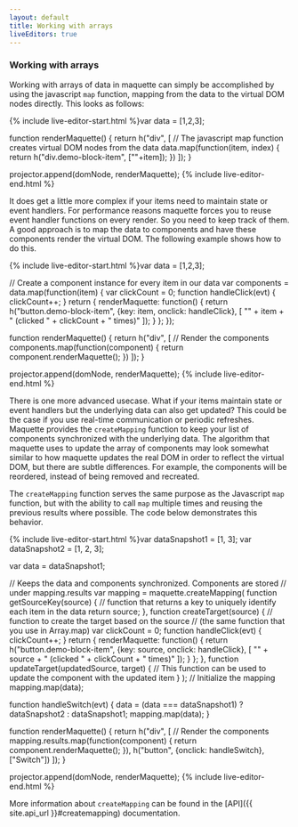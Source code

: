 ```yaml
---
layout: default
title: Working with arrays
liveEditors: true
---
```


### Working with arrays

Working with arrays of data in maquette can simply  be accomplished by using the javascript `map` function,
mapping from the data to the virtual DOM nodes directly. This looks as follows:

{% include live-editor-start.html %}var data = [1,2,3];

function renderMaquette() {
  return h("div", [
    // The javascript map function creates virtual DOM nodes from the data
    data.map(function(item, index) {
      return h("div.demo-block-item", [""+item]);
    })
  ]);
}

projector.append(domNode, renderMaquette);
{% include live-editor-end.html %}

It does get a little more complex if your items need to maintain state or event handlers. 
For performance reasons maquette forces you to reuse event handler functions on every render. So you need to keep track of them.
A good approach is to map the data to components and have these components render the virtual DOM.
The following example shows how to do this.

{% include live-editor-start.html %}var data = [1,2,3];

// Create a component instance for every item in our data
var components = data.map(function(item) {
  var clickCount = 0;
  function handleClick(evt) {
    clickCount++;
  }
  return {
    renderMaquette: function() {
      return h("button.demo-block-item", {key: item, onclick: handleClick}, [
        "" + item + " (clicked " + clickCount + " times)"
      ]);
    }
  };
});

function renderMaquette() {
  return h("div", [
    // Render the components
    components.map(function(component) {
      return component.renderMaquette();
    })
  ]);
}

projector.append(domNode, renderMaquette);
{% include live-editor-end.html %}

There is one more advanced usecase. What if your items maintain state or event handlers but the underlying data can also get updated?
This could be the case if you use real-time communication or periodic refreshes. 
Maquette provides the `createMapping` function to keep your list of components synchronized with the underlying data.
The algorithm that maquette uses to update the array of components may look somewhat similar to how maquette updates the real DOM in order to reflect the virtual DOM, 
but there are subtle differences. For example, the components will be reordered, instead of being removed and recreated.

The `createMapping` function serves the same purpose as the Javascript `map` function, but with the ability
to call `map` multiple times and reusing the previous results where possible. The code below demonstrates this behavior. 

{% include live-editor-start.html %}var dataSnapshot1 = [1, 3];
var dataSnapshot2 = [1, 2, 3];

var data = dataSnapshot1;

// Keeps the data and components synchronized. Components are stored 
// under mapping.results
var mapping = maquette.createMapping(
  function getSourceKey(source) {
    // function that returns a key to uniquely identify each item in the data
    return source;
  },
  function createTarget(source) {
    // function to create the target based on the source 
    // (the same function that you use in Array.map)
    var clickCount = 0;
    function handleClick(evt) {
      clickCount++;
    }
    return {
      renderMaquette: function() {
        return h("button.demo-block-item", {key: source, onclick: handleClick}, [
          "" + source + " (clicked " + clickCount + " times)"
        ]);
      }
    };
  },
  function updateTarget(updatedSource, target) {
    // This function can be used to update the component with the updated item
  }
);
// Initialize the mapping
mapping.map(data);

function handleSwitch(evt) {
  data = (data === dataSnapshot1) ? dataSnapshot2 : dataSnapshot1;
  mapping.map(data);
}


function renderMaquette() {
  return h("div", [
    // Render the components
    mapping.results.map(function(component) {
      return component.renderMaquette();
    }),
    h("button", {onclick: handleSwitch}, ["Switch"])
  ]);
}

projector.append(domNode, renderMaquette);
{% include live-editor-end.html %}

More information about `createMapping` can be found in the [API]({{ site.api_url }}#createmapping) documentation.

